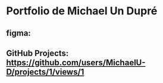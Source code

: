 # Portfolio de Michael Un Dupré
## figma:
## GitHub Projects: https://github.com/users/MichaelU-D/projects/1/views/1
